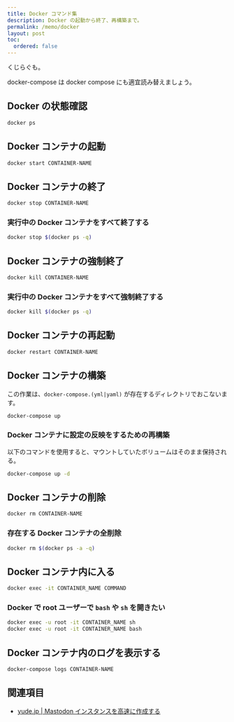 ```yaml
---
title: Docker コマンド集
description: Docker の起動から終了、再構築まで。
permalink: /memo/docker
layout: post
toc:
  ordered: false
---
```


くじらぐも。

docker-compose は docker compose にも適宜読み替えましょう。

## Docker の状態確認

```sh
docker ps
```

## Docker コンテナの起動

```sh
docker start CONTAINER-NAME
```

## Docker コンテナの終了

```sh
docker stop CONTAINER-NAME
```

### 実行中の Docker コンテナをすべて終了する

```sh
docker stop $(docker ps -q)
```

## Docker コンテナの強制終了

```sh
docker kill CONTAINER-NAME
```

### 実行中の Docker コンテナをすべて強制終了する

```sh
docker kill $(docker ps -q)
```

## Docker コンテナの再起動

```sh
docker restart CONTAINER-NAME
```

## Docker コンテナの構築

この作業は、`docker-compose.(yml|yaml)` が存在するディレクトリでおこないます。

```sh
docker-compose up
```

### Docker コンテナに設定の反映をするための再構築

以下のコマンドを使用すると、マウントしていたボリュームはそのまま保持される。

```sh
docker-compose up -d
```

## Docker コンテナの削除

```sh
docker rm CONTAINER-NAME
```

### 存在する Docker コンテナの全削除

```sh
docker rm $(docker ps -a -q)
```

## Docker コンテナ内に入る

```sh
docker exec -it CONTAINER_NAME COMMAND
```

### Docker で root ユーザーで `bash` や `sh` を開きたい

```sh
docker exec -u root -it CONTAINER_NAME sh
docker exec -u root -it CONTAINER_NAME bash
```

## Docker コンテナ内のログを表示する

```sh
docker-compose logs CONTAINER-NAME
```

## 関連項目

- [yude.jp | Mastodon インスタンスを高速に作成する](https://www.yude.jp/blog/2022-07-install-mastodon)
